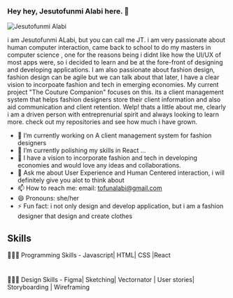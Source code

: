 ### Hey hey, Jesutofunmi Alabi here.  👋

![Jesutofunmi Alabi](https://github.com/ruberyln/ruberyln/assets/23233046/a9fadfa8-dde3-4c07-8444-61a96cbce33c)

i am Jesutofunmi ALabi, but you can call me JT. i am very passionate about human computer interaction, came back to school to do my masters in computer science , one for the reasons being i didnt like how the UI/UX of most apps were, so i decided to learn and be at the fore-front of designing and developing applications. 
I am also passionate about fashion design, fashion design can be agile but we can talk about that later,  I  have a clear vision to incorpoate fashion and tech in emerging economies. My current project "The Couture Companion" focuses on this. its a client management system that helps fashion designers store their client information and also aid communication and client retention. 
Welp! thats a little about me, clearly i am a driven person with entreprenurial spirit and always looking to learn more. check out my repositories and see how much i have grown. 


- 🔭 I’m currently working on A client management system for fashion designers 
- 🌱 I’m currently polishing my skills in React  ...
- 👯 I have a vision to incorporate fashion and tech in developing economies  and would love any ideas and collaborations. 
- 💬 Ask me about User Experience and Human Centered interaction, i will definitely give you alot to think about 
- 📫 How to reach me: email: tofunalabi@gmail.com
- 😄 Pronouns: she/her
- ⚡ Fun fact: i not only design and develop application, but i am a fashion designer that design and create clothes 

## Skills 
👩🏾‍💻  Programming Skills - Javascript| HTML| CSS |React
#
👩🏾‍🎨  Design Skills - Figma| Sketching| Vectornator | User stories| Storyboarding | Wireframing 

